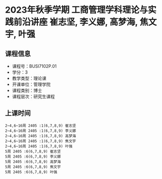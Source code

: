 # 2023年秋季学期 工商管理学科理论与实践前沿讲座 崔志坚, 李义娜, 高梦海, 焦文宇, 叶强






## 课程信息

- 课程号：BUSI7102P.01
- 学分：3
- 教学类型：理论课
- 开课单位：管理学院
- 课程类别：博士
- 课程层次：研究生课程

## 上课时间

```
2~4,6~16周 2405 :1(6,7,8,9) 崔志坚
2~4,6~16周 2405 :1(6,7,8,9) 李义娜
2~4,6~16周 2405 :1(6,7,8,9) 高梦海
2~4,6~16周 2405 :1(6,7,8,9) 焦文宇
2~4,6~16周 2405 :1(6,7,8,9) 叶强
5周 2405 :6(6,7,8,9) 崔志坚
5周 2405 :6(6,7,8,9) 李义娜
5周 2405 :6(6,7,8,9) 高梦海
5周 2405 :6(6,7,8,9) 焦文宇
5周 2405 :6(6,7,8,9) 叶强
```

